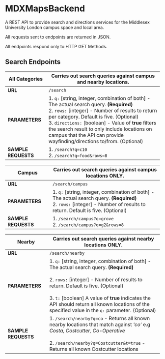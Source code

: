 # MDXMapsBackend
A REST API to provide search and directions services for the Middlesex University London campus space and local area.

All requests sent to endpoints are returned in JSON.

All endpoints respond only to HTTP GET Methods.

## Search Endpoints

**All Categories** | Carries out search queries against campus and nearby locations.
------------ | -------------
**URL** | `/search`
**PARAMETERS** | 1. `q:` [string, integer, combination of both] - The actual search query. **(Required)** <br/> 2. `rows:` [integer] - Number of results to return per category. Default is five. (Optional) <br/> 3. `directions:` [boolean] - Value of **true** filters the search result to only include locations on campus that the API can provide wayfinding/directions to/from. (Optional)
**SAMPLE REQUESTS** | 1. `/search?q=c10` <br/> 2. `/search?q=food&rows=8`

**Campus** | Carries out search queries against campus locations ONLY.
------------ | -------------
**URL** | `/search/campus`
**PARAMETERS** | 1. `q:` [string, integer, combination of both] - The actual search query. **(Required)** <br/> 2. `rows:` [integer] - Number of results to return. Default is five. (Optional)
**SAMPLE REQUESTS** | 1. `/search/campus?q=grove` <br/> 2. `/search/campus?q=g2&rows=8`

**Nearby** | Carries out search queries against nearby locations ONLY.
------------ | -------------
**URL** | `/search/nearby`
**PARAMETERS** | 1. `q:` [string, integer, combination of both] - The actual search query. **(Required)** <br/> <br/> 2. `rows:` [integer] - Number of results to return. Default is five. (Optional) <br/> <br/> 3. `t:` [boolean] A value of **true** indicates the API should return all known locations of the specified value in the `q:` parameter. (Optional)
**SAMPLE REQUESTS** | 1. `/search/nearby?q=co` - Returns all known nearby locations that match against *'co'* e.g *Costa, Costcutter, Co-Operative*  <br/> <br/> 2. `/search/nearby?q=Costcutter&t=true` - Returns all known Costcutter locations









